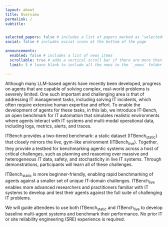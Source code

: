 ```yaml
---
layout: about
title: Overview
permalink: /
subtitle: 


selected_papers: false # includes a list of papers marked as "selected={true}"
social: false # includes social icons at the bottom of the page

announcements:
  enabled: false # includes a list of news items
  scrollable: true # adds a vertical scroll bar if there are more than 3 news items
  limit: 5 # leave blank to include all the news in the `_news` folder

---
```


Although many LLM-based agents have recently been developed, progress on agents that are capable of solving complex, real-world problems is severely limited. One such important and challenging area is that of addressing IT management tasks, including solving IT incidents, which often require extensive human expertise and effort. To enable the development of agents for these tasks, in this lab, we introduce IT-Bench, an open benchmark for IT automation that simulates realistic environments where agents interact with IT systems and multi-modal operational data, including logs, metrics, alerts, and traces. 

ITBench provides a two-tiered benchmark: a static dataset (ITBench<sub>static</sub>) that closely mirrors the live, gym-like environment (ITBench<sub>live</sub>). Together, they provide a testbed for benchmarking agentic systems across a host of critical challenges, such as planning and reasoning over massive and heterogeneous IT data, safety, and stochasticity in live IT systems. Through demonstrations, participants will learn all of these challenges. 

ITBench<sub>static</sub> is more beginner-friendly, enabling rapid benchmarking of agents against a smaller set of unique IT-domain challenges. ITBench<sub>live</sub> enables more advanced researchers and practitioners familiar with IT systems to develop and test their agents against the full suite of challenging IT problems. 

We will guide attendees to use both ITBench<sub>static</sub> and ITBench<sub>live</sub> to develop baseline multi-agent systems and benchmark their performance. No prior IT or site reliability engineering (SRE) experience is required.
